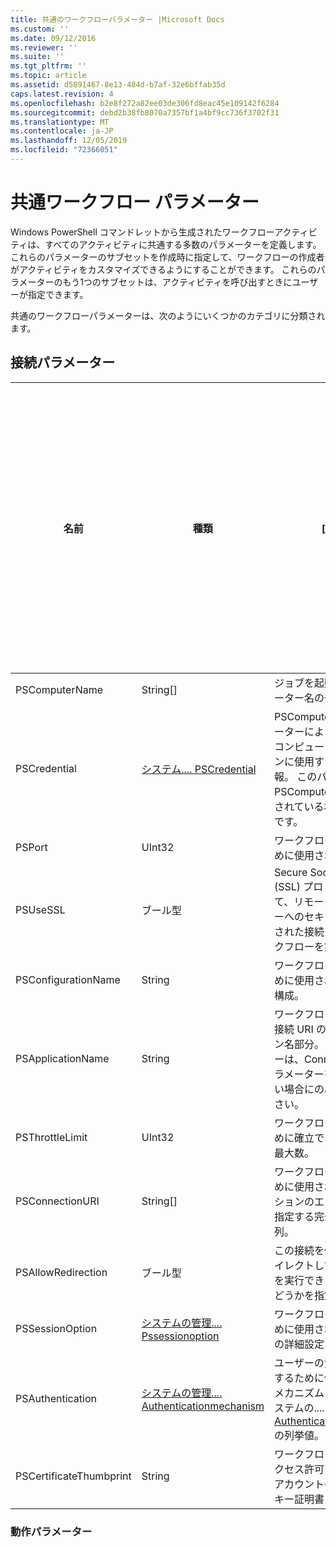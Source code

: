 ```yaml
---
title: 共通のワークフローパラメーター |Microsoft Docs
ms.custom: ''
ms.date: 09/12/2016
ms.reviewer: ''
ms.suite: ''
ms.tgt_pltfrm: ''
ms.topic: article
ms.assetid: d5891467-8e13-484d-b7af-32e6bffab35d
caps.latest.revision: 4
ms.openlocfilehash: b2e8f272a82ee03de306fd8eac45e109142f6284
ms.sourcegitcommit: debd2b38fb8070a7357bf1a4bf9cc736f3702f31
ms.translationtype: MT
ms.contentlocale: ja-JP
ms.lasthandoff: 12/05/2019
ms.locfileid: "72366051"
---
```

# <a name="common-workflow-parameters"></a>共通ワークフロー パラメーター

Windows PowerShell コマンドレットから生成されたワークフローアクティビティは、すべてのアクティビティに共通する多数のパラメーターを定義します。 これらのパラメーターのサブセットを作成時に指定して、ワークフローの作成者がアクティビティをカスタマイズできるようにすることができます。 これらのパラメーターのもう1つのサブセットは、アクティビティを呼び出すときにユーザーが指定できます。

共通のワークフローパラメーターは、次のようにいくつかのカテゴリに分類されます。

## <a name="connectivity-parameters"></a>接続パラメーター

|名前|種類|[説明]|実行時にエンドユーザーが指定できますか?|作成時にワークフロー作成者が指定できますか?|は、インスタンス化時にワークフロー作成者によって指定できますか。|
|----------|----------|-----------------|-----------------------------------------------------|------------------------------------------------------------|-----------------------------------------------------------|
|PSComputerName|String[]|ジョブを起動するコンピューター名の一覧。|可|可|可|
|PSCredential|[システム.... PSCredential](/dotnet/api/System.Management.Automation.PSCredential)|PSComputerName パラメーターによって指定されたコンピューターへのログインに使用する認証資格情報。 このパラメーターは、PSComputerName が指定されている場合にのみ有効です。|可|可|可|
|PSPort|UInt32|ワークフローを実行するために使用されるポート。|可|可|可|
|PSUseSSL|ブール型|Secure Sockets Layer (SSL) プロトコルを使用して、リモートコンピューターへのセキュリティで保護された接続を確立し、ワークフローを実行します。|可|可|可|
|PSConfigurationName|String|ワークフローを実行するために使用されるセッション構成。|可|可|可|
|PSApplicationName|String|ワークフロー実行のための接続 URI のアプリケーション名部分。 このパラメーターは、ConnectionURI パラメーターを使用していない場合にのみ使用してください。|可|可|可|
|PSThrottleLimit|UInt32|ワークフローを実行するために確立できる同時接続の最大数。|可|TBD|可|
|PSConnectionURI|String[]|ワークフローを実行するために使用される対話型セッションのエンドポイントを指定する完全修飾 Uri の配列。|可|可|可|
|PSAllowRedirection|ブール型|この接続を代替 URI にリダイレクトしてワークフローを実行できるようにするかどうかを指定します。|可|可|可|
|PSSessionOption|[システムの管理.... Pssessionoption](/dotnet/api/System.Management.Automation.Remoting.PSSessionOption)|ワークフローを実行するために使用されるセッションの詳細設定オプション。|可|可|可|
|PSAuthentication|[システムの管理.... Authenticationmechanism](/dotnet/api/System.Management.Automation.Runspaces.AuthenticationMechanism)|ユーザーの資格情報を認証するために使用される認証メカニズムを指定する、システムの.... [Authenticationmechanism](/dotnet/api/System.Management.Automation.Runspaces.AuthenticationMechanism)の列挙値。|可|可|可|
|PSCertificateThumbprint|String|ワークフローを実行するアクセス許可を持つユーザーアカウントのデジタル公開キー証明書 (X509)。|可|可|可|

### <a name="behavior-parameters"></a>動作パラメーター